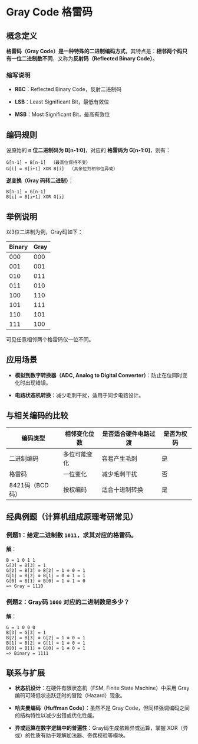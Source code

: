# Gray Code 格雷码

## 概念定义

**格雷码（Gray Code）**是一种特殊的**二进制编码方式**，其特点是：**相邻两个码只有一位二进制数不同**，又称为**反射码（Reflected Binary Code）**。

### 缩写说明

- **RBC**：Reflected Binary Code，反射二进制码
    
- **LSB**：Least Significant Bit，最低有效位
    
- **MSB**：Most Significant Bit，最高有效位
    

## 编码规则

设原始的 **n 位二进制码为 B[n-1:0]**，对应的 **格雷码为 G[n-1:0]**，则有：

```
G[n-1] = B[n-1]  （最高位保持不变）
G[i] = B[i+1] XOR B[i]  （其余位为相邻位异或）
```

**逆变换（Gray 码转二进制）**：

```
B[n-1] = G[n-1]
B[i] = B[i+1] XOR G[i]
```

## 举例说明

以3位二进制为例，Gray码如下：

|Binary|Gray|
|---|---|
|000|000|
|001|001|
|010|011|
|011|010|
|100|110|
|101|111|
|110|101|
|111|100|

可见任意相邻两个格雷码仅一位不同。

## 应用场景

- **模拟到数字转换器（ADC, Analog to Digital Converter）**：防止在位同时变化时出现错误。
    
- **电路状态机转换**：减少毛刺干扰，适用于同步电路设计。
    

## 与相关编码的比较

|编码类型|相邻变化位数|是否适合硬件电路过渡|是否为权码|
|---|---|---|---|
|二进制编码|多位可能变化|容易产生毛刺|是|
|格雷码|一位变化|减少毛刺干扰|否|
|8421码（BCD码）|按权编码|适合十进制转换|是|

## 经典例题（计算机组成原理考研常见）

### 例题1：给定二进制数 `1011`，求其对应的格雷码。

**解**：

```
B = 1 0 1 1
G[3] = B[3] = 1
G[2] = B[3] ⊕ B[2] = 1 ⊕ 0 = 1
G[1] = B[2] ⊕ B[1] = 0 ⊕ 1 = 1
G[0] = B[1] ⊕ B[0] = 1 ⊕ 1 = 0
=> Gray = 1110
```

### 例题2：Gray码 `1000` 对应的二进制数是多少？

**解**：

```
G = 1 0 0 0
B[3] = G[3] = 1
B[2] = B[3] ⊕ G[2] = 1 ⊕ 0 = 1
B[1] = B[2] ⊕ G[1] = 1 ⊕ 0 = 1
B[0] = B[1] ⊕ G[0] = 1 ⊕ 0 = 1
=> Binary = 1111
```

## 联系与扩展

- **状态机设计**：在硬件有限状态机（FSM, Finite State Machine）中采用 Gray 编码可降低状态跃迁时的冒险（Hazard）现象。
    
- **哈夫曼编码（Huffman Code）**：虽然不是 Gray Code，但同样强调编码之间的结构特性以减少出错或优化性能。
    
- **异或运算在数字逻辑中的普遍性**：Gray码生成依赖异或运算，掌握 XOR（异或）的性质有助于理解加法器、奇偶校验等模块。
    